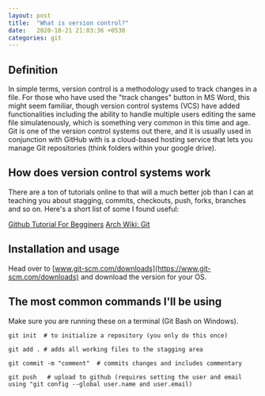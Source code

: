 ```yaml
---
layout: post
title:  "What is version control?"
date:   2020-10-21 21:03:36 +0530
categories: git
---
```


## Definition
In simple terms, version control is a methodology used to track changes in a file. For those who have used the "track changes" button in MS Word, this might seem familiar, though version control systems (VCS) have added functionalities including the ability to handle multiple users editing the same file simulatenously, which is something very common in this time and age.
Git is one of the version control systems out there, and it is usually used in conjunction with GitHub with is a cloud-based hosting service that lets you manage Git repositories (think folders within your google drive).

## How does version control systems work
There are a ton of tutorials online to that will a much better job than I can at teaching you about stagging, commits, checkouts, push, forks, branches and so on.  Here's a short list of some I found useful:

[Github Tutorial For Begginers](https://youtu.be/0fKg7e37bQE)
[Arch Wiki: Git](https://wiki.archlinux.org/index.php/git)


## Installation and usage
Head over to [www.git-scm.com/downloads](https://www.git-scm.com/downloads) and download the version for your OS.


## The most common commands I'll be using

Make sure you are running these on a terminal (Git Bash on Windows).


```
git init  # to initialize a repository (you only do this once)

git add . # adds all working files to the stagging area

git commit -m "comment"  # commits changes and includes commentary

git push   # upload to github (requires setting the user and email using "git config --global user.name and user.email)
```



